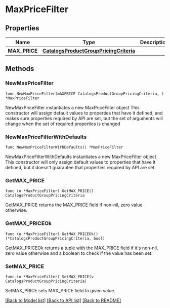 # MaxPriceFilter

## Properties

Name | Type | Description | Notes
------------ | ------------- | ------------- | -------------
**MAX_PRICE** | [**CatalogsProductGroupPricingCriteria**](CatalogsProductGroupPricingCriteria.md) |  | 

## Methods

### NewMaxPriceFilter

`func NewMaxPriceFilter(mAXPRICE CatalogsProductGroupPricingCriteria, ) *MaxPriceFilter`

NewMaxPriceFilter instantiates a new MaxPriceFilter object
This constructor will assign default values to properties that have it defined,
and makes sure properties required by API are set, but the set of arguments
will change when the set of required properties is changed

### NewMaxPriceFilterWithDefaults

`func NewMaxPriceFilterWithDefaults() *MaxPriceFilter`

NewMaxPriceFilterWithDefaults instantiates a new MaxPriceFilter object
This constructor will only assign default values to properties that have it defined,
but it doesn't guarantee that properties required by API are set

### GetMAX_PRICE

`func (o *MaxPriceFilter) GetMAX_PRICE() CatalogsProductGroupPricingCriteria`

GetMAX_PRICE returns the MAX_PRICE field if non-nil, zero value otherwise.

### GetMAX_PRICEOk

`func (o *MaxPriceFilter) GetMAX_PRICEOk() (*CatalogsProductGroupPricingCriteria, bool)`

GetMAX_PRICEOk returns a tuple with the MAX_PRICE field if it's non-nil, zero value otherwise
and a boolean to check if the value has been set.

### SetMAX_PRICE

`func (o *MaxPriceFilter) SetMAX_PRICE(v CatalogsProductGroupPricingCriteria)`

SetMAX_PRICE sets MAX_PRICE field to given value.



[[Back to Model list]](../README.md#documentation-for-models) [[Back to API list]](../README.md#documentation-for-api-endpoints) [[Back to README]](../README.md)



